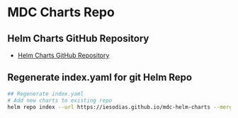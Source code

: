 # MDC Charts Repo

## Helm Charts GitHub Repository
- [Helm Charts GitHub Repository](https://github.com/iesodias/mdc-helm-charts)

## Regenerate index.yaml for git Helm Repo
```bash
## Regenerate index.yaml
# Add new charts to existing repo
helm repo index --url https://iesodias.github.io/mdc-helm-charts --merge index.yaml .

